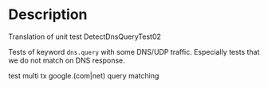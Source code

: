 # Description

Translation of unit test DetectDnsQueryTest02

Tests of keyword `dns.query` with some DNS/UDP traffic.
Especially tests that we do not match on DNS response.

test multi tx google.(com|net) query matching
